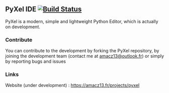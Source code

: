 ## PyXel IDE [![Build Status](https://travis-ci.org/amacz13/PyXel-IDE.svg?branch=master)](https://travis-ci.org/amacz13/PyXel-IDE)

PyXel is a modern, simple and lightweight Python Editor, which is actually on development.

### Contribute

You can contribute to the development by forking the PyXel repository, by joining the development team (contact me at amacz13@outlook.fr) or simply by reporting bugs and issues

### Links

Website (under development) : https://amacz13.fr/projects/pyxel
